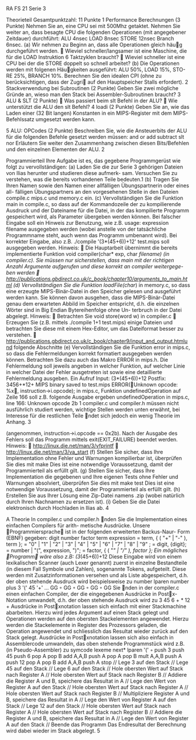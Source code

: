 RA FS 21 Serie 3 
 
Theorieteil Gesamtpunktzahl: 11 Punkte
1 Performance Berechnungen (3 Punkte)
Nehmen Sie an, eine CPU sei mit 500Mhz getaktet. Nehmen Sie weiter an, dass besagte CPU die folgenden Operationen (mit angegebener Zeitdauer) durchführt:
ALU 4nsec LOAD 8nsec STORE 12nsec Branch 6nsec.
(a) Wir nehmen zu Beginn an, dass alle Operationen gleich häu􏰃g durchgeführt werden.
􏰅 Wieviel schneller/langsamer ist eine Maschine, die für die LOAD Instruktion 6 Taktzyklen braucht?
􏰅 Wieviel schneller ist eine CPU bei der die STORE doppelt so schnell arbeitet?
(b) Die Operationen werden mit folgenen Häu􏰃gkeiten ausgeführt: ALU 50%, LOAD 15%, STO- RE 25%, BRANCH 10%. Berechnen Sie den idealen CPI (ohne zu berücksichtigen, dass der Zugri􏰂 auf den Hauptspeicher Stalls erfordert).
2 Stackverwendung bei Subroutinen (2 Punkte)
Geben Sie zwei mögliche Gründe an, wieso man den Stack bei Assembler-Subroutinen braucht?
3 ALU & SLT (2 Punkte)
􏰅 Was passiert beim slt Befehl in der ALU? 􏰅 Wie unterstützt die ALU den slt Befehl?
4 loadi (2 Punkte)
Geben Sie an, wie das Laden einer (32 Bit langen) Konstanten in ein MIPS-Register mit dem MIPS-Befehlssatz umgesetzt werden kann.

5 ALU: OPCodes (2 Punkte)
Beschreiben Sie, wie die Ansteuerbits der ALU für die folgenden Befehle gesetzt werden müssen: and or add subtract slt nor
Erläutern Sie weiter den Zusammenhang zwischen diesen Bits/Befehlen und den einzelnen Elementen der ALU.
2

Programmierteil
Ihre Aufgabe ist es, das gegebene Programmgerüst wie folgt zu vervollständigen:
(a) Laden Sie die zur Serie 3 gehörigen Dateien von Ilias herunter und studieren diese aufmerk- sam. Versuchen Sie zu verstehen, was die bereits vorhandenen Teile bedeuten.1
(b) Tragen Sie Ihren Namen sowie den Namen einer allfälligen Übungspartnerin oder eines all- fälligen Übungspartners an den vorgesehenen Stelle in den Dateien compile.c mips.c und memory.c ein.
(c) Vervollständigen Sie die Funktion main in compile.c, so dass auf der Kommandozeile der zu kompilierende Ausdruck und der Dateiname für die Datei, in der das kompilierte Programm gespeichert wird, als Parameter übergeben werden können. Bei falscher Eingabe soll ein Hinweis zur Benutzung, wie z.B.
         usage: <Befehlsname> expression filename
ausgegeben werden (wobei anstelle von <Befehlsname> der tatsächliche Programmname steht, auch wenn das Programm umbenannt wird). Bei korrekter Eingabe, also z.B.
         ./compile '(3*(45+6))+12' test.mips
soll
ausgegeben werden. Hinweis:
􏰅 Die Hauptarbeit übernimmt die bereits implementierte Funktion void compiler(char* exp, char *filename) (in compiler.c). Sie müssen nur sicherstellen, dass main mit der richtigen Anzahl Argumente aufgerufen und diese korrekt an compiler weitergege- ben werden
􏰅 http://publications.gbdirect.co.uk/c_book/chapter10/arguments_to_main.html
(d) Vervollständigen Sie die Funktion loadFile(char*) in memory.c, so dass eine erzeugte MIPS-Binär-Datei in den Speicher gelesen und ausgeführt werden kann.
Sie können davon ausgehen, dass die MIPS-Binär-Datei genau dem erwarteten Abbild im Speicher entspricht, d.h. die einzelnen Wörter sind in Big Endian Bytereihenfolge ohne Un- terbruch in der Datei abgelegt.
Hinweis:
􏰅 Betrachten Sie void store(word w) in compiler.c
􏰅 Erzeugen Sie (z.B. mittels ./compile 1+1 test.mips) einige Dateien und betrachten Sie diese mit einem Hex-Editor, um das Dateiformat besser zu verstehen.
􏰅 http://publications.gbdirect.co.uk/c_book/chapter9/input_and_output.htmlund folgende Abschnitte
(e) Vervollständigen Sie die Funktion error in mips.c, so dass die Fehlermeldungen korrekt formatiert ausgegeben werden können. Betrachten Sie dazu auch das Makro ERROR in mips.h. Die Fehlermeldung soll jeweils angeben in welcher Funktion, auf welcher Linie in welcher Datei der Fehler ausgetreten ist sowie eine detaillierte Fehlermeldung ausgeben. Ein Aufruf
Input: (3*(45+6))+12 Postfix: 3456+*12+
MIPS binary saved to test.mips
ERROR(􏰀Unknown opcode: %x􏰄, instruction->i.opcode);
in mips.c, Funktion undefinedOperation auf Zeile 166 soll z.B. folgende Ausgabe ergeben
       undefinedOperation in mips.c, line 166: Unknown opcode 2b
 1
compiler.c und compiler.h müssen nicht ausführlich studiert werden, wichtige Stellen werden unten erwähnt, bei Interesse für die restlichen Teile 􏰃ndet sich jedoch ein wenig Theorie im Anhang.
3

(angenommen, instruction->i.opcode == 0x2b).
Nach der Ausgabe des Fehlers soll das Programm mittels exit(EXIT_FAILURE) beendet werden.
Hinweis:
􏰅 http://linux.die.net/man/3/vfprintf 􏰅 http://linux.die.net/man/3/va_start
(f) Stellen Sie sicher, dass Ihre Implementation ohne Fehler und Warnungen kompilierbar ist, überprüfen Sie dies mit make
Dies ist eine notwendige Voraussetzung, damit der Programmierteil als erfüllt gilt.
(g) Stellen Sie sicher, dass Ihre Implementation die gegebenen und Ihre eigenen Tests ohne Fehler und Warnungen absolviert, überprüfen Sie dies mit make test
Dies ist eine notwendige Voraussetzung, damit der Programmierteil als erfüllt gilt.
(h) Erstellen Sie aus Ihrer Lösung eine Zip-Datei namens <nachname>.zip (wobei <nachname> natürlich durch Ihren Nachnamen zu ersetzen ist).
(i) Geben Sie die Datei elektronisch durch Hochladen in Ilias ab.
4

A Theorie
In compiler.c und compiler.h 􏰃nden Sie die Implementation eines einfachen Compilers für arith- metische Ausdrücke. Unsere 􏰁Programmiersprache􏰀 ist in der folgenden erweiterten Backus-Naur- Form (EBNF) gegeben:
digit
number
factor
term
expression = term, { ( "+" | "-" ), term };
= "0" | "1" | "2" | "3" | "4" | "5" | "6" | "7" | "8" | "9" ;
= digit, {digit};
= number | "(", expression, ")";
= factor, { ( "*" | "/" ), factor };
Ein mögliches 􏰁Programm􏰀 wäre also z.B: (3*(45+6))+12
Diese Eingabe wird von einem lexikalischen Scanner (auch Lexer genannt) zuerst in einzelne Bestandteile (in diesem Fall Symbole und Zahlen), sogenannte Tokens, aufgeteilt. Diese werden mit Zusatzinformationen versehen und als Liste abgespeichert, d.h. der oben stehende Ausdruck wird beispielsweise zu
number lparen number plus
3 '(' 45 '+' ...
GG ◦ GG ◦ GG ◦   GG ◦   GG
Sie 􏰃nden in der compiler.c einen einfachen Compiler, der die eingegebenen Ausdrücke in
Post􏰃x-Notation umwandelt, d.h. der oben stehende Ausdruck wird zu 3 45 6 + * 12 +
Ausdrücke in Post􏰃xnotation lassen sich einfach mit einer Stackmachine abarbeiten. Hierzu wird jedes Argument auf einen Stack gelegt und Operationen werden auf den obersten Stackelementen angewendet. Hierzu werden die Stackelemente in Register des Prozessors geladen, die Operation angewendet und schliesslich das Resultat wieder zurück auf den Stack gelegt.
Ausdrücke in Post􏰃xnotation lassen sich also einfach in Assemblercode umwandeln, das oben stehende Programmstück wird z.B. (in Pseudo-Assembler) zu
     symcode
 lexeme
 next*
lparen '(' ◦
push 3
push 45
push 6
pop A
pop B
add A,A,B push A
pop A
pop B
mult A,A,B push A
push 12
pop A
pop B
add A,A,B push A
stop
// Lege  3 auf den Stack
// Lege 45 auf den Stack
// Lege  6 auf den Stack
// Hole obersten Wert auf Stack nach Register A
// Hole obersten Wert auf Stack nach Register B
// Addiere die Register A und B, speichere das Resultat in A
// Lege den Wert von Register A auf den Stack
// Hole obersten Wert auf Stack nach Register A
// Hole obersten Wert auf Stack nach Register B
// Multipliziere Register A und B, speichere das Resultat in A
// Lege den Wert von Register A auf den Stack
// Lege 12 auf den Stack
// Hole obersten Wert auf Stack nach Register A
// Hole obersten Wert auf Stack nach Register B
// Addiere die Register A und B, speichere das Resultat in A
// Lege den Wert von Register A auf den Stack
// Beende das Programm
Das Endresultat der Berechnung wird dabei wieder im Stack abgelegt.
5

